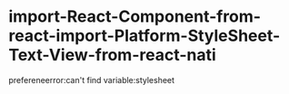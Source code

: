 # import-React-Component-from-react-import-Platform-StyleSheet-Text-View-from-react-nati
prefereneerror:can't find variable:stylesheet
